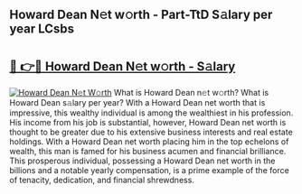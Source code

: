 ## Howard Dean N𝚎t w𝚘rth - Part-TtD S𝚊lary per year LCsbs

# <h2><a href="http://gc37zw1.nevu.top/?p=Howard+Dean">🔗 👉🔴 Howard Dean N𝚎t w𝚘rth - S𝚊lary</a></h2>

[![Howard Dean N𝚎t W𝚘rth](https://i.imgur.com/Oavwk0R.jpeg)](http://gc37zw1.nevu.top/?p=Howard+Dean)
What is Howard Dean n𝚎t w𝚘rth? What is Howard Dean s𝚊lary per year?
With a Howard Dean net worth that is impressive, this wealthy individual is among the wealthiest in his profession. His income from his job is substantial, however, Howard Dean net worth is thought to be greater due to his extensive business interests and real estate holdings. With a Howard Dean net worth placing him in the top echelons of wealth, this man is famed for his business acumen and financial brilliance. This prosperous individual, possessing a Howard Dean net worth in the billions and a notable yearly compensation, is a prime example of the force of tenacity, dedication, and financial shrewdness.
